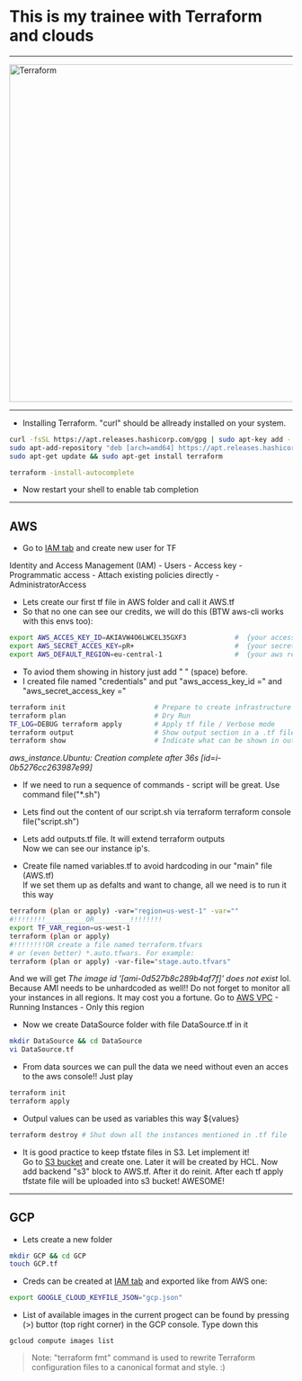 # **This is my trainee with Terraform and clouds**
---
<img alt="Terraform" src="https://www.datocms-assets.com/2885/1629941242-logo-terraform-main.svg" width="600px">   

---
- Installing Terraform. "curl" should be allready installed on your system.
```sh
curl -fsSL https://apt.releases.hashicorp.com/gpg | sudo apt-key add -
sudo apt-add-repository "deb [arch=amd64] https://apt.releases.hashicorp.com $(lsb_release -cs) main"
sudo apt-get update && sudo apt-get install terraform

terraform -install-autocomplete
```
- Now restart your shell to enable tab completion
---
## AWS
- Go to [IAM tab](https://console.aws.amazon.com/iamv2/home?#/home) and create new user for TF  

Identity and Access Management (IAM) - Users - Access key - Programmatic access - Attach existing policies directly - AdministratorAccess

- Lets create our first tf file in AWS folder and call it AWS.tf
- So that no one can see our credits, we will do this (BTW aws-cli works with this envs too):
```bash
export AWS_ACCES_KEY_ID=AKIAVW4O6LWCEL35GXF3            #  {your access_key}
export AWS_SECRET_ACCES_KEY=pR+                         #  {your secret_key} *THIS ONE IS FAKE*
export AWS_DEFAULT_REGION=eu-central-1                  #  {your aws region}
```
- To aviod them showing in history just add " " (space) before.
- I created file named "credentials" and put "aws_access_key_id =" and  "aws_secret_access_key ="  
```sh
terraform init                      # Prepare to create infrastructure
terraform plan                      # Dry Run
TF_LOG=DEBUG terraform apply        # Apply tf file / Verbose mode
terraform output                    # Show output section in a .tf file 
terraform show                      # Indicate what can be shown in output section
```
_aws_instance.Ubuntu: Creation complete after 36s [id=i-0b5276cc263987e99]_
- If we need to run a sequence of commands - script will be great. Use command file("*.sh")
- Lets find out the content of our script.sh via terraform
terraform console
file("script.sh")

- Lets add outputs.tf file. It will extend terraform outputs  
Now we can see our instance ip's.

- Create file named variables.tf to avoid hardcoding in our "main" file (AWS.tf)  
If we set them up as defalts and want to change, all we need is to run it this way
```sh
terraform (plan or apply) -var="region=us-west-1" -var=""
#!!!!!!!!__________OR_________!!!!!!!!
export TF_VAR_region=us-west-1
terraform (plan or apply)
#!!!!!!!!OR create a file named terraform.tfvars   
# or (even better) *.auto.tfwars. For example:
terraform (plan or apply) -var-file="stage.auto.tfvars"
```
And we will get _The image id '[ami-0d527b8c289b4af7f]' does not exist_ lol. Because AMI needs to be unhardcoded as well!!
Do not forget to monitor all your instances in all regions. It may cost you a fortune.
Go to [AWS VPC](https://console.aws.amazon.com/vpc/home) - Running Instances - Only this region

- Now we create DataSource folder with file DataSource.tf in it
 ```sh
 mkdir DataSource && cd DataSource
 vi DataSource.tf
 ```
- From data sources we can pull the data we need without even an acces to the aws console!! Just play   
```sh
terraform init
terraform apply
```
 - Outpul values can be used as variables this way ${values}

```sh
terraform destroy # Shut down all the instances mentioned in .tf file
```

- It is good practice to keep tfstate files in S3. Let implement it!  
Go to [S3 bucket](https://s3.console.aws.amazon.com/s3/home) and create one. Later it will be created by HCL.
Now add backend "s3" block to AWS.tf. After it do reinit. After each tf apply tfstate file will be uploaded into s3 bucket! AWESOME!
---

## GCP
- Lets create a new folder
```sh
mkdir GCP && cd GCP
touch GCP.tf
```
- Creds can be created at [IAM tab](https://console.cloud.google.com/iam-admin/serviceaccounts?project=myproject-334822) and exported like from AWS one:
```sh
export GOOGLE_CLOUD_KEYFILE_JSON="gcp.json"
```
- List of available images in the current progect can be found by pressing (>) buttor (top right corner) in the GCP console. Type down this
```
gcloud compute images list
```

> Note:  "terraform fmt" command is used to rewrite Terraform configuration files to a canonical format and style. :)
